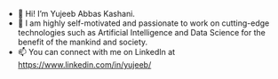 - 👋 Hi! I’m Yujeeb Abbas Kashani.
- 👀 I am highly self-motivated and passionate to work on cutting-edge technologies such as Artificial Intelligence and Data Science for the benefit of the mankind and society.
- 📫 You can connect with me on LinkedIn at https://www.linkedin.com/in/yujeeb/

<!---
yujeeb/yujeeb is a ✨ special ✨ repository because its `README.md` (this file) appears on your GitHub profile.
You can click the Preview link to take a look at your changes.
--->
